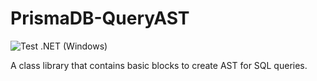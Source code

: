 # PrismaDB-QueryAST

![Test .NET (Windows)](https://github.com/aprismatic/prismadb-queryast/workflows/Test%20.NET%20(Windows)/badge.svg)

A class library that contains basic blocks to create AST for SQL queries.
